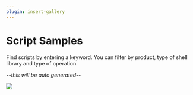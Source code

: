 ```yaml
---
plugin: insert-gallery
---
```


# Script Samples

Find scripts by entering a keyword. You can filter by product, type of shell library and type of operation.

*--this will be auto generated--*


<img src="https://m365-visitor-stats.azurewebsites.net/script-samples" aria-hidden="true" />